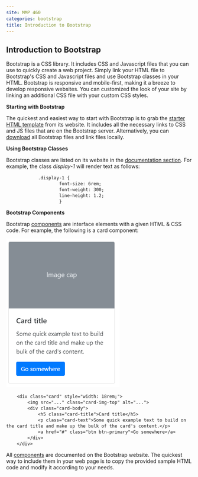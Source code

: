 ```yaml
---
site: MMP 460
categories: bootstrap
title: Introduction to Bootstrap
---
```

## Introduction to Bootstrap

Bootstrap is a CSS library. It includes CSS and Javascript files that you can use to quickly create a web project. Simply link your HTML file to Bootstrap's CSS and Javascript files and use Bootstrap classes in your HTML. Bootstrap is responsive and mobile-first, making it a breeze to develop responsive websites. You can customized the look of your site by linking an additional CSS file with your custom CSS styles.

**Starting with Bootstrap**

The quickest and easiest way to start with Bootstrap is to grab the [starter HTML template](https://getbootstrap.com/docs/4.3/getting-started/introduction/#starter-template) from its website. It includes all the necessary links to CSS and JS files that are on the Bootstrap server. Alternatively, you can [download](https://getbootstrap.com/docs/4.3/getting-started/download/#compiled-css-and-js) all Bootstrap files and link files locally.

**Using Bootstrap Classes**

Bootstrap classes are listed on its website in the [documentation section](https://getbootstrap.com/docs/4.3/getting-started/introduction/). For example, the class *display-1* will render text as follows:

                .display-1 {
                        font-size: 6rem;
                        font-weight: 300;
                        line-height: 1.2;
                        }

**Bootstrap Components**

Bootstrap [components](https://getbootstrap.com/docs/4.3/components/) are interface elements with a given HTML & CSS code. For example, the following is a card component:

![card](card.PNG)

        <div class="card" style="width: 18rem;">
            <img src="..." class="card-img-top" alt="...">
            <div class="card-body">
                <h5 class="card-title">Card title</h5>
                <p class="card-text">Some quick example text to build on the card title and make up the bulk of the card's content.</p>
                <a href="#" class="btn btn-primary">Go somewhere</a>
            </div>
        </div>

All [components](https://getbootstrap.com/docs/4.3/components/) are documented on the Bootstrap website. The quickest way to include them in your web page is to copy the provided sample HTML code and modify it according to your needs.
